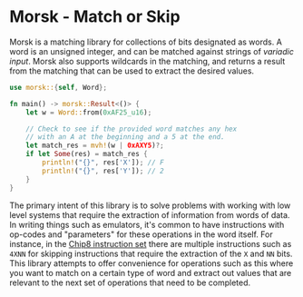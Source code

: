 # Morsk - Match or Skip

Morsk is a matching library for collections of bits designated as words. A word is an unsigned integer, and can be
matched against strings of *variadic input*. Morsk also supports wildcards in the matching, and returns a result from
the matching that can be used to extract the desired values.

```rust
use morsk::{self, Word};

fn main() -> morsk::Result<()> {
    let w = Word::from(0xAF25_u16);

    // Check to see if the provided word matches any hex
    // with an A at the beginning and a 5 at the end.
    let match_res = mvh!(w | 0xAXY5)?;
    if let Some(res) = match_res {
        println!("{}", res['X']); // F
        println!("{}", res['Y']); // 2
    }
}
```

The primary intent of this library is to solve problems with working with low level systems that require the extraction
of information from words of data. In writing things such as emulators, it's common to have instructions with op-codes
and "parameters" for these operations in the word itself. For instance, in
the [Chip8 instruction set](https://en.wikipedia.org/wiki/CHIP-8#Opcode_table) there are multiple instructions such as
`4XNN` for skipping instructions that require the extraction of the `X` and `NN` bits. This library attempts to offer
convenience for operations such as this where you want to match on a certain type of word and extract out values that
are relevant to the next set of operations that need to be completed.